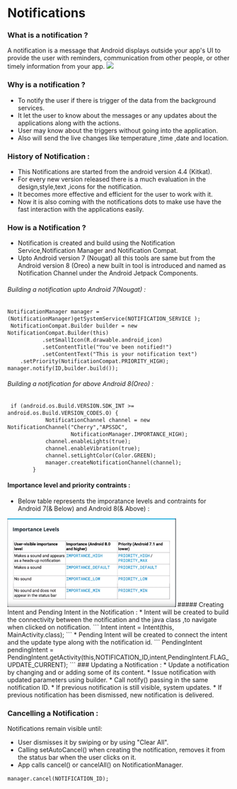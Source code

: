 # Notifications 
### What is a notification ?
A notification is a message that Android displays outside your app's UI to provide the user with reminders, communication from other people, or other timely information from your app. 
<img src="notification.png" height=200dp>

### Why is a notification ?
* To notify the user if there is trigger of the data from the background services.
* It let the user to know about the messages or any updates about the applications along with the actions.
* User may know about the triggers without going into the application.
* Also will send the live changes like temperature ,time ,date and location.

### History of Notification :
* This Notifications are started from the android version 4.4 (Kitkat).
* For every new version released there is a much evaluation in the design,style,text ,icons for the notification.
* It becomes more effective and efficient for the user to work with it.
* Now it is also coming with the notifications dots to make use have the fast interaction with the applications easily.

### How is a Notification ?
* Notification is created and build using the Notification Service,Notification Manager and Notification Compat.
* Upto Android version 7 (Nougat) all this tools are same but from the Android version 8 (Oreo) a new built in tool is introduced and named as Notification Channel under the Android Jetpack Components.
###### Building a notification upto Android 7(Nougat) :
```
NotificationManager manager = (NotificationManager)getSystemService(NOTIFICATION_SERVICE );
 NotificationCompat.Builder builder = new NotificationCompat.Builder(this)
           .setSmallIcon(R.drawable.android_icon)
           .setContentTitle("You've been notified!")
           .setContentText("This is your notification text")
	.setPriority(NotificationCompat.PRIORITY_HIGH);
manager.notify(ID,builder.build());
```
###### Building a notification for above Android 8(Oreo) :
```
 if (android.os.Build.VERSION.SDK_INT >= android.os.Build.VERSION_CODES.O) {
            NotificationChannel channel = new NotificationChannel("Cherry","APSSDC",
                    NotificationManager.IMPORTANCE_HIGH);
            channel.enableLights(true);
            channel.enableVibration(true);
            channel.setLightColor(Color.GREEN);
            manager.createNotificationChannel(channel);
        }
```
#### Importance level and priority contraints :
* Below table represents the imporatance levels and contraints for Android 7(& Below) and Android 8(& Above) :
<img src = "importance.png" height=200dp>
##### Creating Intent and Pending Intent in the Notification :
* Intent will be created to build the connectivity between the notification and the java class ,to navigate when clicked on notification.
```
Intent intent = Intent(this, MainActivity.class);
```
* Pending Intent will be created to connect the intent and the update type along with the notification id.
```
PendingIntent pendingIntent = PendingIntent.getActivity(this,NOTIFICATION_ID,intent,PendingIntent.FLAG_UPDATE_CURRENT);
```
### Updating a Notification :
* Update a notification by changing and or adding some of its content.
* Issue notification with updated parameters using builder.
* Call notify() passing in the same notification ID.
  * If previous notification is still visible, system updates.
  * If previous notification has been dismissed, new notification is delivered.

### Cancelling a Notification :
Notifications remain visible until:
* User dismisses it by swiping or by using "Clear All".
* Calling setAutoCancel() when creating the notification, removes it from the status bar when the user clicks on it.
* App calls cancel() or cancelAll() on NotificationManager.
```
manager.cancel(NOTIFICATION_ID);
```
